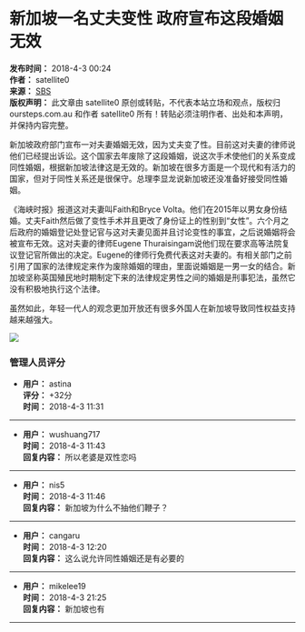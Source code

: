 # 新加坡一名丈夫变性 政府宣布这段婚姻无效

**发布时间：** 2018-4-3 00:24  
**作者：** satellite0  
**来源：** [SBS](https://www.sbs.com.au/news/singapore-couple-s-marriage-annulled-after-sex-change)  
**版权声明：** 此文章由 satellite0 原创或转贴，不代表本站立场和观点，版权归 oursteps.com.au 和作者 satellite0 所有！转贴必须注明作者、出处和本声明，并保持内容完整。

新加坡政府部门宣布一对夫妻婚姻无效，因为丈夫变了性。目前这对夫妻的律师说他们已经提出诉讼。这个国家去年废除了这段婚姻，说这次手术使他们的关系变成同性婚姻，根据新加坡法律这是无效的。新加坡在很多方面是一个现代和有活力的国家，但对于同性关系还是很保守。总理李显龙说新加坡还没准备好接受同性婚姻。

《海峡时报》报道这对夫妻叫Faith和Bryce Volta。他们在2015年以男女身份结婚。丈夫Faith然后做了变性手术并且更改了身份证上的性别到“女性”。六个月之后政府的婚姻登记处登记官与这对夫妻见面并且讨论变性的事宜，之后说婚姻将会被宣布无效。这对夫妻的律师Eugene Thuraisingam说他们现在要求高等法院复议登记官所做出的决定。Eugene的律师行免费代表这对夫妻的。有相关部门之前引用了国家的法律规定来作为废除婚姻的理由，里面说婚姻是一男一女的结合。新加坡坚称英国殖民地时期制定下来的法律规定男性之间的婚姻是刑事犯法，虽然它没有积极地执行这个法律。

虽然如此，年轻一代人的观念更加开放还有很多外国人在新加坡导致同性权益支持越来越强大。

![](https://sl.sbs.com.au/public/image/file/210a1240-a484-4f40-b8de-2ca197bdaac5/crop/16x9)

### 管理人员评分

- **用户：** astina  
  **评分：** +32分  
  **时间：** 2018-4-3 11:31

---

- **用户：** wushuang717  
  **时间：** 2018-4-3 11:43  
  **回复内容：** 所以老婆是双性恋吗

---

- **用户：** nis5  
  **时间：** 2018-4-3 11:46  
  **回复内容：** 新加坡为什么不抽他们鞭子？

---

- **用户：** cangaru  
  **时间：** 2018-4-3 12:20  
  **回复内容：** 这么说允许同性婚姻还是有必要的

---

- **用户：** mikelee19  
  **时间：** 2018-4-3 21:25  
  **回复内容：** 新加坡也有

---